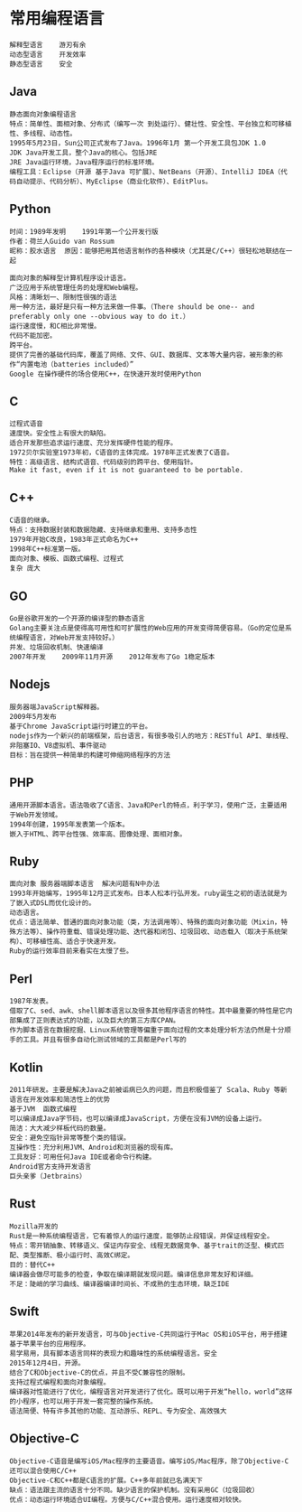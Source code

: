 # 常用编程语言
```text
解释型语言    游刃有余
动态型语言    开发效率
静态型语言    安全
```

## Java
    静态面向对象编程语言
    特点：简单性、面相对象、分布式（编写一次 到处运行）、健壮性、安全性、平台独立和可移植性、多线程、动态性。
    1995年5月23日，Sun公司正式发布了Java。1996年1月 第一个开发工具包JDK 1.0
    JDK Java开发工具，整个Java的核心。包括JRE
    JRE Java运行环境，Java程序运行的标准环境。
    编程工具：Eclipse（开源 基于Java 可扩展）、NetBeans（开源）、IntelliJ IDEA（代码自动提示、代码分析）、MyEclipse（商业化软件）、EditPlus。
    
## Python
    时间：1989年发明    1991年第一个公开发行版
    作者：荷兰人Guido van Rossum
    昵称：胶水语言  原因：能够把用其他语言制作的各种模块（尤其是C/C++）很轻松地联结在一起
    
    面向对象的解释型计算机程序设计语言。
    广泛应用于系统管理任务的处理和Web编程。
    风格：清晰划一、限制性很强的语法
    用一种方法，最好是只有一种方法来做一件事。（There should be one-- and preferably only one --obvious way to do it.）
    运行速度慢，和C相比非常慢。
    代码不能加密。
    跨平台。
    提供了完善的基础代码库，覆盖了网络、文件、GUI、数据库、文本等大量内容，被形象的称作“内置电池（batteries included）”
    Google 在操作硬件的场合使用C++，在快速开发时使用Python
    
## C
    过程式语音
    速度快。安全性上有很大的缺陷。
    适合开发那些追求运行速度、充分发挥硬件性能的程序。
    1972贝尔实验室1973年初，C语音的主体完成。1978年正式发表了C语音。
    特性：高级语言、结构式语音、代码级别的跨平台、使用指针。
    Make it fast, even if it is not guaranteed to be portable. 

## C++
    C语音的继承。
    特点：支持数据封装和数据隐藏、支持继承和重用、支持多态性
    1979年开始C改良，1983年正式命名为C++
    1998年C++标准第一版。
    面向对象、模板、函数式编程、过程式
    复杂 庞大
    
## GO
    Go是谷歌开发的一个开源的编译型的静态语言
    Golang主要关注点是使得高可用性和可扩展性的Web应用的开发变得简便容易。（Go的定位是系统编程语言，对Web开发支持较好。）
    并发、垃圾回收机制、快速编译
    2007年开发    2009年11月开源    2012年发布了Go 1稳定版本
    
## Nodejs
    服务器端JavaScript解释器。
    2009年5月发布
    基于Chrome JavaScript运行时建立的平台。
    nodejs作为一个新兴的前端框架，后台语言，有很多吸引人的地方：RESTful API、单线程、非阻塞IO、V8虚拟机、事件驱动
    目标：旨在提供一种简单的构建可伸缩网络程序的方法

## PHP
    通用开源脚本语言。语法吸收了C语言、Java和Perl的特点，利于学习，使用广泛，主要适用于Web开发领域。
    1994年创建，1995年发表第一个版本。
    嵌入于HTML、跨平台性强、效率高、图像处理、面相对象。

## Ruby
    面向对象 服务器端脚本语言  解决问题有N中办法
    1993年开始编写，1995年12月正式发布。日本人松本行弘开发。ruby诞生之初的语法就是为了嵌入式DSL而优化设计的。
    动态语言。
    优点：语法简单、普通的面向对象功能（类，方法调用等）、特殊的面向对象功能（Mixin，特殊方法等）、操作符重载、错误处理功能、迭代器和闭包、垃圾回收、动态载入（取决于系统架构）、可移植性高、适合于快速开发。
    Ruby的运行效率目前来看实在太慢了些。

## Perl
    1987年发表。
    借取了C、sed、awk、shell脚本语言以及很多其他程序语言的特性。其中最重要的特性是它内部集成了正则表达式的功能，以及巨大的第三方库CPAN。
    作为脚本语言在数据挖掘、Linux系统管理等偏重于面向过程的文本处理分析方法仍然是十分顺手的工具。并且有很多自动化测试领域的工具都是Perl写的

## Kotlin
    2011年研发。主要是解决Java之前被诟病已久的问题，而且积极借鉴了 Scala、Ruby 等新语言在开发效率和简洁性上的优势
    基于JVM  函数式编程
    可以编译成Java字节码，也可以编译成JavaScript，方便在没有JVM的设备上运行。
    简洁：大大减少样板代码的数量。
    安全：避免空指针异常等整个类的错误。
    互操作性：充分利用JVM、Android和浏览器的现有库。
    工具友好：可用任何Java IDE或者命令行构建。
    Android官方支持开发语言
    巨头亲爹（Jetbrains）

## Rust
    Mozilla开发的
    Rust是一种系统编程语言，它有着惊人的运行速度，能够防止段错误，并保证线程安全。
    特点：零开销抽象、转移语义、保证内存安全、线程无数据竞争、基于trait的泛型、模式匹配、类型推断、极小运行时、高效C绑定。
    目的：替代C++
    编译器会做尽可能多的检查，争取在编译期就发现问题。编译信息非常友好和详细。
    不足：陡峭的学习曲线、编译器编译时间长、不成熟的生态环境，缺乏IDE
 
## Swift
    苹果2014年发布的新开发语言，可与Objective-C共同运行于Mac OS和iOS平台，用于搭建基于苹果平台的应用程序。
    易学易用，具有脚本语言同样的表现力和趣味性的系统编程语言。安全
    2015年12月4日，开源。
    结合了C和Objective-C的优点，并且不受C兼容性的限制。
    支持过程式编程和面向对象编程。
    编译器对性能进行了优化，编程语言对开发进行了优化。既可以用于开发“hello，world”这样的小程序，也可以用于开发一套完整的操作系统。
    语法简便、特有许多其他的功能、互动游乐、REPL、专为安全、高效强大

## Objective-C
    Objective-C语音是编写iOS/Mac程序的主要语音。编写iOS/Mac程序，除了Objective-C 还可以混合使用C/C++
    Objective-C和C++都是C语言的扩展。C++多年前就已名满天下
    缺点：语法跟主流的语言十分不同。缺少语言的保护机制。没有采用GC（垃圾回收）
    优点：动态运行环境适合UI编程。方便与C/C++混合使用。运行速度相对较快。

